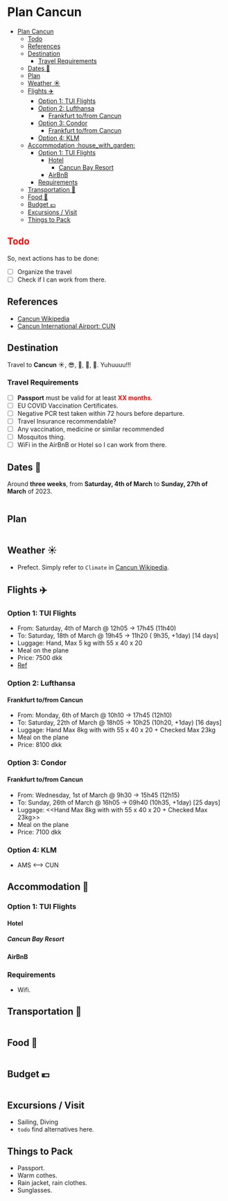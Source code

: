 # Plan Cancun

- [Plan Cancun](#plan-cancun)
  - [Todo](#todo)
  - [References](#references)
  - [Destination](#destination)
    - [Travel Requirements](#travel-requirements)
  - [Dates :calendar:](#dates-calendar)
  - [Plan](#plan)
  - [Weather :sunny:](#weather-sunny)
  - [Flights :airplane:](#flights-airplane)
    - [Option 1: TUI Flights](#option-1-tui-flights)
    - [Option 2: Lufthansa](#option-2-lufthansa)
      - [Frankfurt to/from Cancun](#frankfurt-tofrom-cancun)
    - [Option 3: Condor](#option-3-condor)
      - [Frankfurt to/from Cancun](#frankfurt-tofrom-cancun-1)
    - [Option 4: KLM](#option-4-klm)
  - [Accommodation :house\_with\_garden:](#accommodation-house_with_garden)
    - [Option 1: TUI Flights](#option-1-tui-flights-1)
      - [Hotel](#hotel)
        - [Cancun Bay Resort](#cancun-bay-resort)
      - [AirBnB](#airbnb)
    - [Requirements](#requirements)
  - [Transportation :tractor:](#transportation-tractor)
  - [Food :cake:](#food-cake)
  - [Budget :euro:](#budget-euro)
  - [Excursions / Visit](#excursions--visit)
  - [Things to Pack](#things-to-pack)

<div class="page"/>

## <font color=red>Todo</font>

So, next actions has to be done:

- [ ] Organize the travel
- [ ] Check if I can work from there.

## References

- [Cancun Wikipedia](https://en.wikipedia.org/wiki/Canc%C3%BAn)
- [Cancun International Airport: CUN](https://en.wikipedia.org/wiki/Canc%C3%BAn_International_Airport)

## Destination

Travel to **Cancun** :sunny:, :sunglasses:, :palm_tree:, :bikini:, :tropical_drink:. Yuhuuuu!!!

### Travel Requirements

- [ ] **Passport** must be valid for at least <font color="red">**XX months**</font>.
- [ ] EU COVID Vaccination Certificates.
- [ ] Negative PCR test taken within 72 hours before departure.
- [ ] Travel Insurance recommendable?
- [ ] Any vaccination, medicine or similar recommended
- [ ] Mosquitos thing.
- [ ] WiFi in the AirBnB or Hotel so I can work from there.

## Dates :calendar:

Around **three weeks**, from **Saturday, 4th of March** to **Sunday, 27th of March** of 2023.

```todo
```

## Plan

```todo
```

## Weather :sunny:

- Prefect. Simply refer to `Climate` in [Cancun Wikipedia](https://en.wikipedia.org/wiki/Canc%C3%BAn).

## Flights :airplane:

### Option 1: TUI Flights

- From:         Saturday,  4th of March @ 12h05 -> 17h45 (11h40)
- To:           Saturday, 18th of March @ 19h45 -> 11h20 ( 9h35, +1day) [14 days]
- Luggage:      Hand, Max 5 kg with 55 x 40 x 20
- Meal on the plane
- Price:        7500 dkk
- [Ref](https://www.tui.dk/kun-fly/sog?flyingFrom%5B%5D=CPH&flyingTo%5B%5D=CUN&depDate=2023-03-04&adults=1&children=0&childAge=&isOneWay=false&returnDate=2023-03-18&agent=skyscanner&skyscanner_redirectid=971YEp-HT6eHe1dWtByXMA)

### Option 2: Lufthansa

#### Frankfurt to/from Cancun

- From:         Monday,    6th of March @ 10h10 -> 17h45 (12h10)
- To:           Saturday, 22th of March @ 18h05 -> 10h25 (10h20, +1day) [16 days]
- Luggage:      Hand Max 8kg with with 55 x 40 x 20 + Checked Max 23kg
- Meal on the plane
- Price:        8100 dkk

### Option 3: Condor

#### Frankfurt to/from Cancun

- From:         Wednesday,    1st of March @ 9h30 -> 15h45 (12h15)
- To:           Sunday, 26th of March @ 16h05 -> 09h40 (10h35, +1day) [25 days]
- Luggage:      <<Hand Max 8kg with with 55 x 40 x 20 + Checked Max 23kg>>
- Meal on the plane
- Price:        7100 dkk

### Option 4: KLM

- AMS <--> CUN

<div class="page"/>

## Accommodation :house_with_garden:

### Option 1: TUI Flights

#### Hotel

##### Cancun Bay Resort

#### AirBnB


### Requirements

- Wifi.

<div class="page"/>

## Transportation :tractor:

```todo
```

## Food :cake:

```todo
```

<div class="page"/>

## Budget :euro:

```todo
```

## Excursions / Visit

- Sailing, Diving
- `todo` find alternatives here.

## Things to Pack

- Passport.
- Warm cothes.
- Rain jacket, rain clothes.
- Sunglasses.
